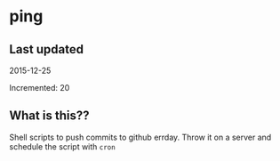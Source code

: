 # ping

## Last updated
2015-12-25

Incremented: 20

## What is this?? 
Shell scripts to push commits to github errday. Throw it on a server and schedule the script with `cron`
